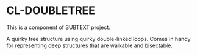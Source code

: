 # CL-DOUBLETREE

This is a component of SUBTEXT project.

A quirky tree structure using quirky double-linked loops.  Comes in handy for representing deep structures that are walkable and bisectable.

